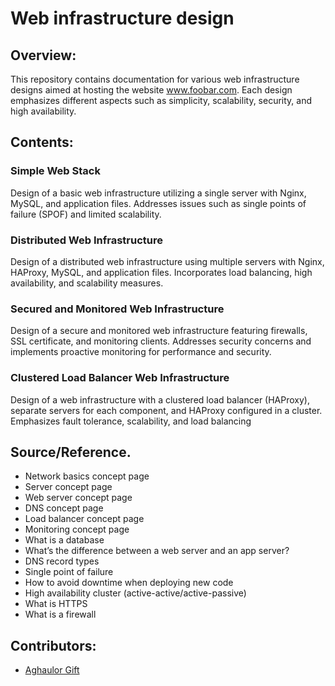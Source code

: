 # Web infrastructure design

## Overview:

This repository contains documentation for various web infrastructure designs aimed at hosting the website www.foobar.com. Each design emphasizes different aspects such as simplicity, scalability, security, and high availability.

## Contents:

### Simple Web Stack

Design of a basic web infrastructure utilizing a single server with Nginx, MySQL, and application files.
Addresses issues such as single points of failure (SPOF) and limited scalability.

### Distributed Web Infrastructure

Design of a distributed web infrastructure using multiple servers with Nginx, HAProxy, MySQL, and application files.
Incorporates load balancing, high availability, and scalability measures.

### Secured and Monitored Web Infrastructure

Design of a secure and monitored web infrastructure featuring firewalls, SSL certificate, and monitoring clients.
Addresses security concerns and implements proactive monitoring for performance and security.

### Clustered Load Balancer Web Infrastructure

Design of a web infrastructure with a clustered load balancer (HAProxy), separate servers for each component, and HAProxy configured in a cluster.
Emphasizes fault tolerance, scalability, and load balancing

## Source/Reference.
- Network basics concept page
- Server concept page
- Web server concept page
- DNS concept page
- Load balancer concept page
- Monitoring concept page
- What is a database
- What’s the difference between a web server and an app server?
- DNS record types
- Single point of failure
- How to avoid downtime when deploying new code
- High availability cluster (active-active/active-passive)
- What is HTTPS
- What is a firewall

## Contributors:
- [Aghaulor Gift](aghaulor.gift@gmail.com)
